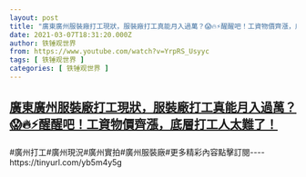 ```yaml
---
layout: post
title: "廣東廣州服裝廠打工現狀，服裝廠打工真能月入過萬？😱🔥⚡醒醒吧！工資物價齊漲，底層打工人太難了！"
date: 2021-03-07T18:31:20.000Z
author: 铁锤观世界
from: https://www.youtube.com/watch?v=YrpRS_Usyyc
tags: [ 铁锤观世界 ]
categories: [ 铁锤观世界 ]
---
```

<!--1615141880000-->
[廣東廣州服裝廠打工現狀，服裝廠打工真能月入過萬？😱🔥⚡醒醒吧！工資物價齊漲，底層打工人太難了！](https://www.youtube.com/watch?v=YrpRS_Usyyc)
------

<div>
#廣州打工#廣州現況#廣州實拍#廣州服裝廠#更多精彩內容點擊訂閱----https://tinyurl.com/yb5m4y5g
</div>
